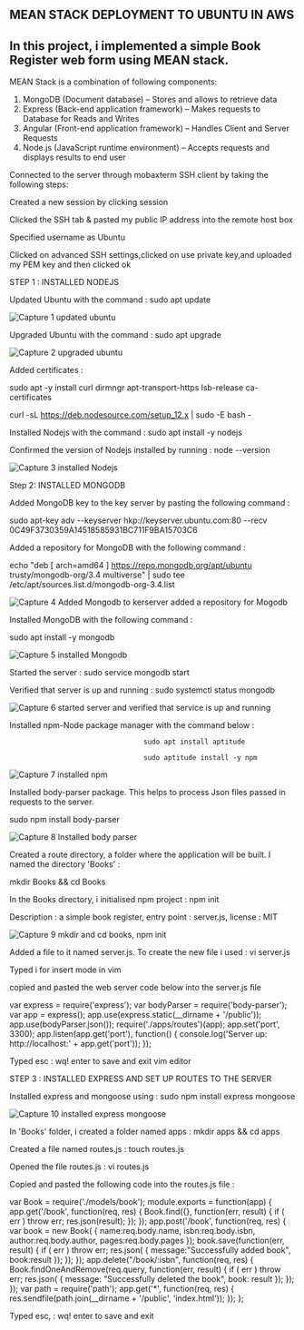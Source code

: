 
## MEAN STACK DEPLOYMENT TO UBUNTU IN AWS

## In this project, i implemented a simple Book Register web form using MEAN stack.

MEAN Stack is a combination of following components:

1. MongoDB (Document database) – Stores and allows to retrieve data
2. Express (Back-end application framework) – Makes requests to Database for Reads and Writes
3. Angular (Front-end application framework) – Handles Client and Server Requests
4. Node.js (JavaScript runtime environment) – Accepts requests and displays results to end user

Connected to the server through mobaxterm SSH client by taking the following steps:

Created a new session by clicking session

Clicked the SSH tab & pasted my public IP address into the remote host box

Specified username as Ubuntu

Clicked on advanced SSH settings,clicked on use private key,and uploaded my PEM key and then clicked ok


STEP 1 : INSTALLED NODEJS

Updated Ubuntu with the command  :  sudo apt update

![Capture 1 updated ubuntu](https://user-images.githubusercontent.com/92916632/144457814-8f8ba78e-bfa6-4212-bde5-28b29e634fec.PNG)

Upgraded Ubuntu with the command :  sudo apt upgrade

![Capture 2 upgraded ubuntu](https://user-images.githubusercontent.com/92916632/144458284-189237c2-b1b4-40be-9db0-95078bcce57f.PNG)


Added certificates : 

sudo apt -y install curl dirmngr apt-transport-https lsb-release ca-certificates

curl -sL https://deb.nodesource.com/setup_12.x | sudo -E bash -

 Installed Nodejs with the command : sudo apt install -y nodejs
 
 Confirmed the version of Nodejs installed by running : node  --version
 
 ![Capture 3 installed Nodejs](https://user-images.githubusercontent.com/92916632/144459108-d3adfdfe-e7df-49ee-b406-090727a9d411.PNG)
 
 
 Step 2: INSTALLED MONGODB
 
 Added MongoDB key to the key server by pasting the following command : 
 
 sudo apt-key adv --keyserver hkp://keyserver.ubuntu.com:80 --recv 0C49F3730359A14518585931BC711F9BA15703C6
 
 
 Added a repository for MongoDB with the following command : 
  
echo "deb [ arch=amd64 ] https://repo.mongodb.org/apt/ubuntu trusty/mongodb-org/3.4 multiverse" | sudo tee /etc/apt/sources.list.d/mongodb-org-3.4.list


![Capture 4 Added Mongodb to kerserver   added a repository for Mogodb](https://user-images.githubusercontent.com/92916632/144470512-29f1a322-fcd5-46db-a4f9-c421e3d224b5.PNG)


Installed MongoDB with the following command :

sudo apt install -y mongodb

![Capture 5 installed Mongodb](https://user-images.githubusercontent.com/92916632/144470954-13a41933-cac1-4589-aff8-038165f09686.PNG)

Started the server : sudo service mongodb start

Verified that server is up and running : sudo systemctl status mongodb

![Capture 6 started server and verified that service is up and running](https://user-images.githubusercontent.com/92916632/144471269-2f0c5888-7b91-4eac-a145-ef2ec746e910.PNG)


Installed npm-Node package manager with the command below :

                                     sudo apt install aptitude
                                     
                                     sudo aptitude install -y npm
                                     
![Capture 7 installed npm](https://user-images.githubusercontent.com/92916632/144471833-8e4dbe68-a2f9-42ea-b887-5fdb5af4a02f.PNG)


Installed body-parser package. This helps to process Json files passed in requests to the server.

sudo npm install body-parser

![Capture 8 Installed body parser](https://user-images.githubusercontent.com/92916632/144472658-78970d4c-85ab-4d84-b2ab-9bd12151d139.PNG)


Created a route directory, a folder where the application will be built. I named the directory 'Books' :

mkdir Books && cd Books

In the Books directory, i initialised npm project : npm init

Description : a simple book register, entry point : server.js, license : MIT

![Capture 9 mkdir and cd books, npm init](https://user-images.githubusercontent.com/92916632/144492515-18c7eef8-fa2d-4e4d-b9df-335114a3a2a3.PNG)



Added a file to it named server.js. To create the new file i used : vi server.js

Typed i for insert mode in vim

copied and pasted the web server code below into the server.js file 

 var express = require('express');
var bodyParser = require('body-parser');
var app = express();
app.use(express.static(__dirname + '/public'));
app.use(bodyParser.json());
require('./apps/routes')(app);
app.set('port', 3300);
app.listen(app.get('port'), function() {
    console.log('Server up: http://localhost:' + app.get('port'));
});


 Typed esc : wq! enter to save and exit vim editor
 
 
 STEP 3 : INSTALLED EXPRESS AND SET UP ROUTES TO THE SERVER
 
 Installed express and mongoose using : sudo npm install express mongoose
 
 
![Capture 10 installed express mongoose](https://user-images.githubusercontent.com/92916632/144517387-6c73e999-664c-4a29-9120-1491e1a27572.PNG)

In 'Books' folder, i created a folder named apps : mkdir apps && cd apps 

Created a file named routes.js : touch routes.js

Opened the file routes.js      : vi  routes.js

Copied and pasted the following code into the routes.js file :

var Book = require('./models/book');
module.exports = function(app) {
  app.get('/book', function(req, res) {
    Book.find({}, function(err, result) {
      if ( err ) throw err;
      res.json(result);
    });
  }); 
  app.post('/book', function(req, res) {
    var book = new Book( {
      name:req.body.name,
      isbn:req.body.isbn,
      author:req.body.author,
      pages:req.body.pages
    });
    book.save(function(err, result) {
      if ( err ) throw err;
      res.json( {
        message:"Successfully added book",
        book:result
      });
    });
  });
  app.delete("/book/:isbn", function(req, res) {
    Book.findOneAndRemove(req.query, function(err, result) {
      if ( err ) throw err;
      res.json( {
        message: "Successfully deleted the book",
        book: result
      });
    });
  });
  var path = require('path');
  app.get('*', function(req, res) {
    res.sendfile(path.join(__dirname + '/public', 'index.html'));
  });
};

Typed esc, : wq! enter to save and exit



 
 











 
 


 


